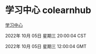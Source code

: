# 学习中心 colearnhub
[学习中心](http://27.19.32.34:56308/colearnhub/)

2022年 10月 05日 星期三 20:00:04 CST

2022年 10月 05日 星期三 12:00:04 GMT

